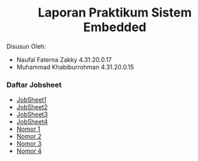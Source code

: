 <!DOCTYPE html>
<html>
<body>

<h1 align="center">Laporan Praktikum Sistem Embedded</h1>
<p>Disusun Oleh:</p>

<ul>
  <li>Naufal Faterna Zakky 4.31.20.0.17</li>
  <li>Muhammad Khabiburrohman 4.31.20.0.15</li>
</ul>

<h3>Daftar Jobsheet</h3>
<p></p>

<ul>
  <li><a href="https://github.com/naufalzakky/JobSheet1">JobSheet1</a></li>
  <li><a href="https://github.com/naufalzakky/JobSheet1">JobSheet2</a></li>
  <li><a href="https://github.com/naufalzakky/JobSheet1">JobSheet3</a></li>
  <li><a href="https://github.com/naufalzakky/JobSheet1">JobSheet4</a></li>
  <li><a href="https://github.com/naufalzakky/JobSheet1">Nomor 1</a></li>
  <li><a href="https://github.com/naufalzakky/JobSheet1">Nomor 2</a></li>
  <li><a href="https://github.com/naufalzakky/JobSheet1">Nomor 3</a></li>
  <li><a href="https://github.com/naufalzakky/JobSheet1">Nomor 4</a></li>
</ul>

</body>
</html>
